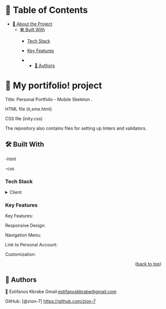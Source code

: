 <a name="readme-top"></a>

# 📗 Table of Contents

- [📖 About the Project](#about-project)
  - [🛠 Built With](#built-with)
    - [Tech Stack](#tech-stack)
    - [Key Features](#key-features)
    

    - - [👥 Authors](#authors)

# 📖 My portifolio! project <a name="The project to build my own personal portfolio using HTML and CSS, with a focus on mobile design"></a>


Title: Personal Portfolio - Mobile Skeleton
.

HTML file (it,sme.html)

CSS file (inity.css)

The repository also contains files for setting up linters and validators.


## 🛠 Built With <a name="built-with"></a>
-html

-css

### Tech Stack <a name="tech-stack"></a>

<details>
  <summary>Client</summary>
  <ul>
    <li><a href="https://World.notion.site/HTML-CSS-Get-a-head-start-275eb85fd34b4416aa06ec635d69cdaf">HTML</a></li>
    <li><a href="https://World.notion.site/HTML-CSS-Get-a-head-start-275eb85fd34b4416aa06ec635d69cdaf">CSS</a></li>
  </ul>
</details>


### Key Features <a name="key-features"></a>
Key Features:

Responsive Design:

Navigation Menu:

Link to Personal Account: 

Customization: 


<p align="right">(<a href="#readme-top">back to top</a>)</p>



## 👥 Authors <a name="authors"></a>

👤 Estifanos Kbrabe
Gmail:estifanoskbrabe@gmail.com

GitHub: [@zion-7] https://github.com/zion-7
